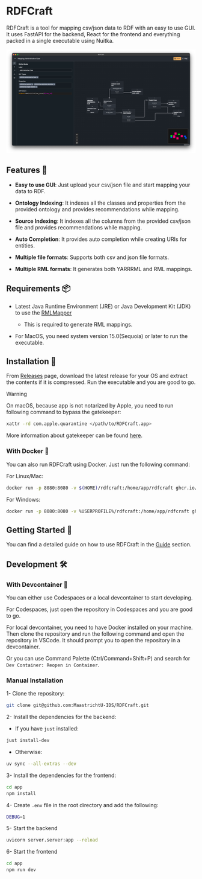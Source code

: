 # RDFCraft

RDFCraft is a tool for mapping csv/json data to RDF with an easy to use GUI. It
uses FastAPI for the backend, React for the frontend and everything packed in a
single executable using Nuitka.

![RDFCraft Mapping Interface](imgs/1.png)

## Features 🌟

- **Easy to use GUI**: Just upload your csv/json file and start mapping your
  data to RDF.

- **Ontology Indexing**: It indexes all the classes and properties from the
  provided ontology and provides recommendations while mapping.

- **Source Indexing**: It indexes all the columns from the provided csv/json
  file and provides recommendations while mapping.

- **Auto Completion**: It provides auto completion while creating URIs for
  entities.

- **Multiple file formats**: Supports both csv and json file formats.

- **Multiple RML formats**: It generates both YARRRML and RML mappings.

## Requirements 📦

- Latest Java Runtime Environment (JRE) or Java Development Kit (JDK) to use the
  [RMLMapper](https://github.com/RMLio/rmlmapper-java)

  - This is required to generate RML mappings.

- For MacOS, you need system version 15.0(Sequoia) or later to run the
  executable.

## Installation 🚀

From [Releases](https://github.com/MaastrichtU-IDS/RDFCraft/releases) page,
download the latest release for your OS and extract the contents if it is
compressed. Run the executable and you are good to go.

> [!WARNING]
>
> On macOS, because app is not notarized by Apple, you need to run following
> command to bypass the gatekeeper:
>
> ```bash
> xattr -rd com.apple.quarantine </path/to/RDFCraft.app>
> ```
>
> More information about gatekeeper can be found
> [here](https://support.apple.com/en-us/HT202491).

### With Docker 🐳

You can also run RDFCraft using Docker. Just run the following command:

For Linux/Mac:

```bash
docker run -p 8080:8080 -v $(HOME)/rdfcraft:/home/app/rdfcraft ghcr.io/maastrichtu-ids/rdfcraft:latest
```

For Windows:

```bash
docker run -p 8080:8080 -v %USERPROFILE%/rdfcraft:/home/app/rdfcraft ghcr.io/maastrichtu-ids/rdfcraft:latest
```

## Getting Started 🚦

You can find a detailed guide on how to use RDFCraft in the
[Guide](guide/guide.md) section.

## Development 🛠

### With Devcontainer 🐳

You can either use Codespaces or a local devcontainer to start developing.

For Codespaces, just open the repository in Codespaces and you are good to go.

For local devcontainer, you need to have Docker installed on your machine. Then
clone the repository and run the following command and open the repository in
VSCode. It should prompt you to open the repository in a devcontainer.

Or you can use Command Palette (Ctrl/Command+Shift+P) and search for
`Dev Container: Reopen in Container`.

### Manual Installation

1- Clone the repository:

```bash
git clone git@github.com:MaastrichtU-IDS/RDFCraft.git
```

2- Install the dependencies for the backend:

- If you have `just` installed:

```bash
just install-dev
```

- Otherwise:

```bash
uv sync --all-extras --dev
```

3- Install the dependencies for the frontend:

```bash
cd app
npm install
```

4- Create `.env` file in the root directory and add the following:

```bash
DEBUG=1
```

5- Start the backend

```bash
uvicorn server.server:app --reload
```

6- Start the frontend

```bash
cd app
npm run dev
```

